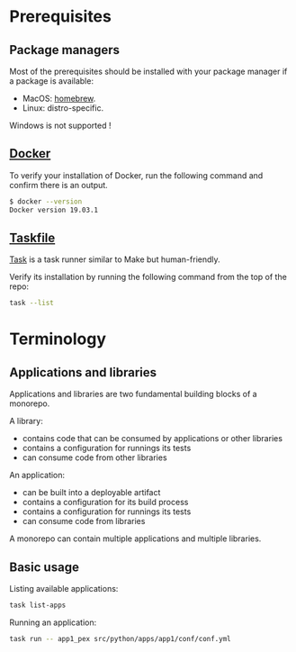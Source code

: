 
# Prerequisites

## Package managers

Most of the prerequisites should be installed with your package manager if a package is
available:

* MacOS: [homebrew](https://brew.sh/).
* Linux: distro-specific.

Windows is not supported !

## [Docker](https://docs.docker.com/get-docker/)

To verify your installation of Docker, run the following command and confirm there is an output.

```bash
$ docker --version
Docker version 19.03.1
```

## [Taskfile](https://taskfile.dev/)

[Task](https://taskfile.dev/) is a task runner similar to Make but human-friendly.

Verify its installation by running the following command from the top of the repo:
```bash
task --list
```

# Terminology

## Applications and libraries

Applications and libraries are two fundamental building blocks of a monorepo.

A library:
- contains code that can be consumed by applications or other libraries
- contains a configuration for runnings its tests
- can consume code from other libraries

An application:
- can be built into a deployable artifact
- contains a configuration for its build process
- contains a configuration for runnings its tests
- can consume code from libraries
    
A monorepo can contain multiple applications and multiple libraries.

## Basic usage

Listing available applications:
```bash
task list-apps
```

Running an application:
```bash
task run -- app1_pex src/python/apps/app1/conf/conf.yml
```
